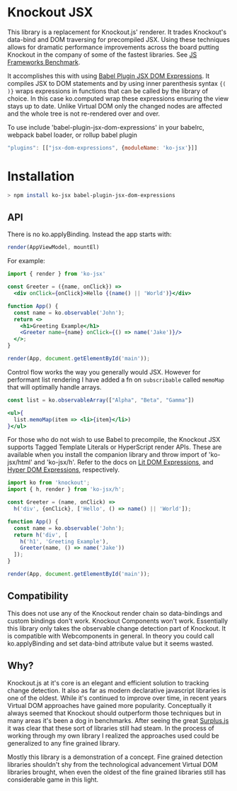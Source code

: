# Knockout JSX

This library is a replacement for Knockout.js' renderer. It trades Knockout's data-bind and DOM traversing for precompiled JSX. Using these techniques allows for dramatic performance improvements across the board putting Knockout in the company of some of the fastest libraries. See [JS Frameworks Benchmark](https://github.com/krausest/js-framework-benchmark).

It accomplishes this with using [Babel Plugin JSX DOM Expressions](https://github.com/ryansolid/babel-plugin-jsx-dom-expressions). It compiles JSX to DOM statements and by using inner parenthesis syntax ```{( )}``` wraps expressions in functions that can be called by the library of choice. In this case ko.computed wrap these expressions ensuring the view stays up to date. Unlike Virtual DOM only the changed nodes are affected and the whole tree is not re-rendered over and over.

To use include 'babel-plugin-jsx-dom-expressions' in your babelrc, webpack babel loader, or rollup babel plugin

```js
"plugins": [["jsx-dom-expressions", {moduleName: 'ko-jsx'}]]
```

# Installation
```sh
> npm install ko-jsx babel-plugin-jsx-dom-expressions
```

## API

There is no ko.applyBinding. Instead the app starts with:

```js
render(AppViewModel, mountEl)
```

For example:

```jsx
import { render } from 'ko-jsx'

const Greeter = ({name, onClick}) =>
  <div onClick={onClick}>Hello {(name() || 'World')}</div>

function App() {
  const name = ko.observable('John');
  return <>
    <h1>Greeting Example</h1>
    <Greeter name={name} onClick={() => name('Jake')}/>
  </>;
}

render(App, document.getElementById('main'));
```

Control flow works the way you generally would JSX. However for performant list rendering I have added a fn on `subscribable` called `memoMap` that will optimally handle arrays.

```jsx
const list = ko.observableArray(["Alpha", "Beta", "Gamma"])

<ul>{
  list.memoMap(item => <li>{item}</li>)
}</ul>
```

For those who do not wish to use Babel to precompile, the Knockout JSX supports Tagged Template Literals or HyperScript render APIs. These are available when you install the companion library and throw import of 'ko-jsx/html' and 'ko-jsx/h'. Refer to the docs on [Lit DOM Expressions](https://github.com/ryansolid/lit-dom-expressions), and [Hyper DOM Expressions](https://github.com/ryansolid/hyper-dom-expressions), respectively.

```js
import ko from 'knockout';
import { h, render } from 'ko-jsx/h';

const Greeter = (name, onClick) =>
  h('div', {onClick}, ['Hello', () => name() || 'World']);

function App() {
  const name = ko.observable('John');
  return h('div', [
    h('h1', 'Greeting Example'),
    Greeter(name, () => name('Jake'))
  ]);
}

render(App, document.getElementById('main'));
```

## Compatibility

This does not use any of the Knockout render chain so data-bindings and custom bindings don't work. Knockout Components won't work. Essentially this library only takes the observable change detection part of Knockout. It is compatible with Webcomponents in general. In theory you could call ko.applyBinding and set data-bind attribute value but it seems wasted.

## Why?

Knockout.js at it's core is an elegant and efficient solution to tracking change detection. It also as far as modern declarative javascript libraries is one of the oldest.  While it's continued to improve over time, in recent years Virtual DOM approaches have gained more popularity. Conceptually it always seemed that Knockout should outperform those techniques but in many areas it's been a dog in benchmarks.  After seeing the great [Surplus.js](https://github.com/adamhaile/surplus) it was clear that these sort of libraries still had steam. In the process of working through my own library I realized the approaches used could be generalized to any fine grained library.

Mostly this library is a demonstration of a concept. Fine grained detection libraries shouldn't shy from the technological advancement Virtual DOM libraries brought, when even the oldest of the fine grained libraries still has considerable game in this light.